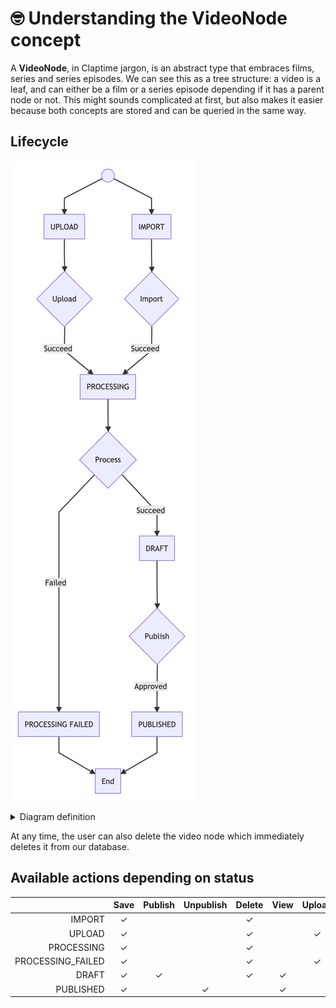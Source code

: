 # 🤓 Understanding the VideoNode concept

A **VideoNode**, in Claptime jargon, is an abstract type that embraces films, series and series episodes.
We can see this as a tree structure: a video is a leaf, and can either be a film or a series episode depending if it has a parent node or not. This might sounds complicated at first, but also makes it easier because both concepts are stored and can be queried in the same way.

## Lifecycle

![Video node lifecycle diagram](./images/video-node-lifecycle.png)

<details>
  <summary>Diagram definition</summary>

```mermaid
graph TB
  Start(( )) --> UploadStatus[UPLOAD]
  UploadStatus --> UploadTask{Upload}
  UploadTask -->|Succeed| ProcessingStatus[PROCESSING]

  Start(( )) --> ImportStatus[IMPORT]
  ImportStatus --> ImportTask{Import}
  ImportTask -->|Succeed| ProcessingStatus[PROCESSING]

  ProcessingStatus --> ProcessTask{Process}
  ProcessTask -->|Failed| ProcessingFailedStatus[PROCESSING FAILED]
  ProcessingFailedStatus --> End
  ProcessTask -->|Succeed| DraftStatus[DRAFT]
  DraftStatus --> PublishTask{Publish}
  PublishTask --> |Approved| PublishedStatus[PUBLISHED]
  PublishedStatus --> End
```

</details>

At any time, the user can also delete the video node which immediately deletes it from our database.

## Available actions depending on status

|                   | Save | Publish | Unpublish | Delete | View | Upload |
| ----------------: | :--: | :-----: | :-------: | :----: | :--: | :----: |
|            IMPORT |  ✓   |         |           |   ✓    |      |        |
|            UPLOAD |  ✓   |         |           |   ✓    |      |   ✓    |
|        PROCESSING |  ✓   |         |           |   ✓    |      |        |
| PROCESSING_FAILED |  ✓   |         |           |   ✓    |      |   ✓    |
|             DRAFT |  ✓   |    ✓    |           |   ✓    |  ✓   |        |
|         PUBLISHED |  ✓   |         |     ✓     |        |  ✓   |        |
